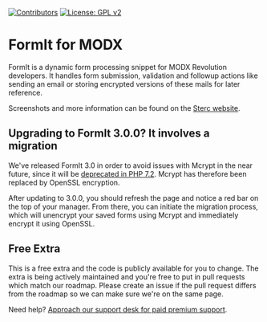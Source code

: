 [![Contributors](https://img.shields.io/github/contributors/Sterc/FormIt.svg?style=flat-square)](https://github.com/Sterc/FormIt/graphs/contributors)
[![License: GPL v2](https://img.shields.io/badge/License-GPL%20v2-blue.svg?style=flat-square)](https://www.gnu.org/licenses/gpl-2.0)

# FormIt for MODX

FormIt is a dynamic form processing snippet for MODX Revolution developers. It handles form submission, validation and followup actions like sending an email or storing encrypted versions of these mails for later reference.

Screenshots and more information can be found on the [Sterc website](https://www.sterc.com/modx/extras/formit).

## Upgrading to FormIt 3.0.0? It involves a migration

We've released FormIt 3.0 in order to avoid issues with Mcrypt in the near future, since it will be [deprecated in PHP 7.2](http://php.net/manual/en/migration71.deprecated.php). Mcrypt has therefore been replaced by OpenSSL encryption.

After updating to 3.0.0, you should refresh the page and notice a red bar on the top of your manager. From there, you can initiate the migration process, which will unencrypt your saved forms using Mcrypt and immediately encrypt it using OpenSSL.

## Free Extra

This is a free extra and the code is publicly available for you to change. The extra is being actively maintained and you're free to put in pull requests which match our roadmap. Please create an issue if the pull request differs from the roadmap so we can make sure we're on the same page.

Need help? [Approach our support desk for paid premium support](mailto:service@sterc.com).
